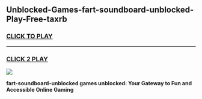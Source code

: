 
## Unblocked-Games-fart-soundboard-unblocked-Play-Free-taxrb
<h3>
<a href="https://premium76.site?title=fart-soundboard-unblocked&ref=12A">CLICK TO PLAY</a></h3>
<hr>

<h3>
<a href="https://premium76.site?title=fart-soundboard-unblocked&ref=12A">CLICK 2 PLAY</a>
  
</h3>

<a href="https://premium76.site?title=fart-soundboard-unblocked&ref=12A"><img src="https://clearcache.store/games.png"></a>


**fart-soundboard-unblocked games unblocked: Your Gateway to Fun and Accessible Online Gaming**
